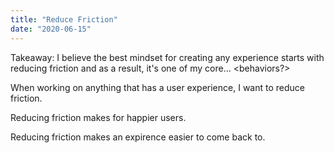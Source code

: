 ```yaml
---
title: "Reduce Friction"
date: "2020-06-15"
---
```


Takeaway: I believe the best mindset for creating any experience starts with reducing friction and as a result, it's one of my core... <behaviors?>

When working on anything that has a user experience, I want to reduce friction.

Reducing friction makes for happier users.

Reducing friction makes an expirence easier to come back to.
